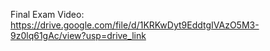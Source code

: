 Final Exam Video: https://drive.google.com/file/d/1KRKwDyt9EddtgIVAzO5M3-9z0lq61gAc/view?usp=drive_link
